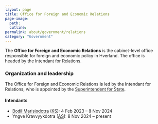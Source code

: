 ```yaml
---
layout: page
title: Office for Foreign and Economic Relations
page-image: 
  path: 
  cutline: 
permalink: about/government/relations
category: "Government"
---
```


The **Office for Foreign and Economic Relations** is the cabinet-level office responsible for foreign and economic policy in Hverland. The office is headed by the Intendant for Relations.

### Organization and leadership

The Office for Foreign and Economic Relations is led by the Intendant for Relations, who is appointed by the [Superintendent for State](/HUN/about/government/superintendent). 

#### Intendants

* [Bodil Marisiodotra](/HUN/politics/2024/11/08/resign/) ([KS](/HUN/about/party/ks)): 4 Feb 2023 – 8 Nov 2024
* Yngve Kravvyykdotra ([AS](/HUN/about/party/as)): 8 Nov 2024 – present